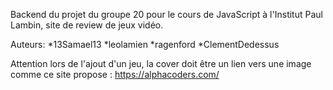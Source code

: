 Backend du projet du groupe 20 pour le cours de JavaScript à l'Institut Paul Lambin, site de review de jeux vidéo.

Auteurs: 
*13Samael13 
*leolamien 
*ragenford 
*ClementDedessus


Attention lors de l'ajout d'un jeu, la cover doit être un lien vers une image comme ce site propose : https://alphacoders.com/


